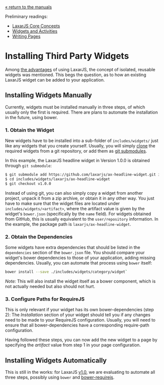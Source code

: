 [« return to the manuals](index.md)

Preliminary readings:

* [LaxarJS Core Concepts](../concepts.md)
* [Widgets and Activities](widgets_and_activities.md)
* [Writing Pages](writing_pages.md)


# Installing Third Party Widgets

Among [the advantages](../why_laxar.md) of using LaxarJS, the concept of isolated, reusable widgets was mentioned.
This begs the question, as to how an existing LaxarJS widget can be added to your application.


## Installing Widgets Manually

Currently, widgets must be installed manually in three steps, of which usually only the first is required.
There are plans to automate the installation in the future, using bower.


### 1. Obtain the Widget

New widgets have to be installed into a sub-folder of `includes/widgets/` just like any widgets that you create yourself.
Usually, you will simply [clone](http://git-scm.com/docs/git-clone) the required widgets from a git repository, or add them as [git submodules](http://git-scm.com/docs/git-submodule).

In this example, the LaxarJS headline widget in Version 1.0.0 is obtained through `git submodule`:

```sh
$ git submodule add https://github.com/laxarjs/ax-headline-widget.git includes/widgets/laxarjs/ax-headline-widget
$ cd includes/widgets/laxarjs/ax-headline-widget
$ git checkout v1.0.0
```

Instead of using git, you can also simply copy a widget from another project, unpack it from a zip archive, or obtain it in any other way.
You just have to make sure that the widget files are located under `includes/widgets/<artifact>`, where the artifact value is given by the widget's `bower.json` (specifically by the `name` field).
For widgets obtained from GitHub, this is usually equivalent to the `user/repository` information.
In the example, the package path is `laxarjs/ax-headline-widget`.


### 2. Obtain the Dependencies

Some widgets have extra dependencies that should be listed in the `dependencies` section of the `bower.json` file.
You should compare your widget's bower dependencies to those of your application, adding missing dependencies.
Usually, you can automate that process using `bower` itself:

```sh
bower install --save ./includes/widgets/category/widget`
```

_Note:_ This will also install the widget itself as a bower component, which is not actually needed but also should not hurt.


### 3. Configure Paths for RequireJS

This is only relevant if your widget has its own bower-dependencies (step 2):
The _Installation_ section of your widget should tell you if any changes need to be made to your RequireJS configuration.
Usually, you will need to ensure that all bower-dependencies have a corresponding require-path configuration.

Having followed these steps, you can now add the new widget to a page by specifying the _artifact_ value from step 1 in your page configuration.


## Installing Widgets Automatically

This is still in the works: for LaxarJS [v1.0](https://github.com/LaxarJS/laxar/issues?q=is%3Aopen+is%3Aissue+label%3Ablocks-1.0), we are evaluating to automate all three steps, possibly using `bower` and [bower-requirejs](https://github.com/yeoman/bower-requirejs).
